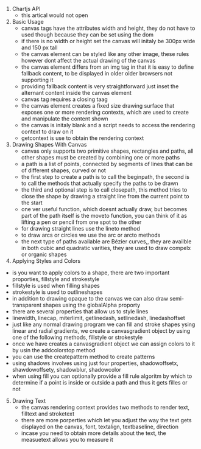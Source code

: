 1. Chartjs API
   - this artical would not open
2. Basic Usage
   - canvas tags have the attributes width and height, they do not have to used though because they can be set using the dom
   - if there is no width or height set the canvas will initaly be 300px wide and 150 px tall
   - the canvas element can be styled like any other image, these rules however dont affect the actual drawing of the canvas
   - the canvas element differs from an img tag in that it is easy to define fallback content, to be displayed in older older browsers not supporting it
   - providing fallback content is very straightforward just inset the alternant content inside the canvas element 
   - canvas tag requires a closing taag
   - the canvas element creates a fixed size drawing surface that exposes one or more rendering contexts, which are used to create and manipulate the content shown
   - the canvas is initaly blank and a script needs to access the rendering context to draw on it
   - getcontext is use to obtain the rendering context 
3. Drawing Shapes With Canvas
   - canvas only supports two primitive shapes, rectangles and paths, all other shapes must be created by combining one or more paths
   - a path is a list of points, connected by segments of lines that can be of different shapes, curved or not
   - the first step to create a path is to call the beginpath, the second is to call the methods that actually specify the paths to be drawn
   - the third and optional step is to call closepath, this method tries to close the shape by drawing a straight line from the current point to the start
   - one ver useful function, which doesnt actually draw, but becomes part of the path itself is the moveto function, you can think of it as lifting a pen or pencil from one spot to the other
   - for drawing straight lines use the lineto method
   - to draw arcs or circles we use the arc or arcto methods
   - the next type of paths available are Bézier curves,, they are availble in both cubic and quadratic varities, they are used to draw compelx or organic shapes
4.  Applying Styles and Colors
   - is you want to apply colors to a shape, there are two important proporties, fillstyle and strokestyle
   - fillstyle is used when filling shapes
   - strokestyle is used to outlineshapes
   - in addition to drawing opaque to the canvas we can also draw semi-transparent shapes using the globalAlpha proporty
   - there are several properties that allow us to style lines
   - linewidth, linecap, miterlimit, getlinedash, setlinedash, linedashoffset
   - just like any normal drawing program we can fill and stroke shapes ysing linear and radial gradients, we create a canvasgradient object by using one of the following methods, fillstyle or strokestyle
   - once we have creates a canvasgradient object we can assign colors to it by usin the addcolorstop method
   - you can use the createpattern method to create patterns
   - using shadows involves using just four properties, shadowoffsetx, shawdowoffsety, shadowblur, shadowcolor
   - when using fill you can optionally provide a fill rule algoritm by which to determine if a point is inside or outside a path and thus it gets filles or not
5. Drawing Text
   - the canvas rendering context provides two methods to render text, filltext and stroketext
   - there are more porperties which let you adjust the way the text gets displayed on the canvas, font, textalign, textbaseline, direction
   - incase you need to obtain more details about the text, the measuetext allows you to measure it
